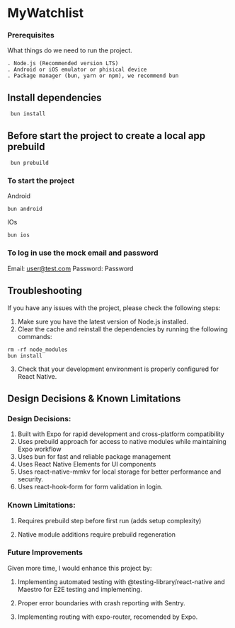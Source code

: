 # MyWatchlist

### Prerequisites

What things do we need to run the project.

```
. Node.js (Recommended version LTS)
. Android or iOS emulator or phisical device
. Package manager (bun, yarn or npm), we recommend bun

```

## Install dependencies

```
 bun install

```

## Before start the project to create a local app prebuild

```
 bun prebuild
```

### To start the project

Android

```
bun android
```

IOs

```
bun ios
```

### To log in use the mock email and password

Email: user@test.com
Password: Password

## Troubleshooting

If you have any issues with the project, please check the following steps:

1. Make sure you have the latest version of Node.js installed.
2. Clear the cache and reinstall the dependencies by running the following commands:

```
rm -rf node_modules
bun install
```

3. Check that your development environment is properly configured for React Native.

## Design Decisions & Known Limitations

### Design Decisions:

1. Built with Expo for rapid development and cross-platform compatibility
2. Uses prebuild approach for access to native modules while maintaining Expo workflow
3. Uses bun for fast and reliable package management
4. Uses React Native Elements for UI components
5. Uses react-native-mmkv for local storage for better performance and security.
6. Uses react-hook-form for form validation in login.

### Known Limitations:

1. Requires prebuild step before first run (adds setup complexity)

2. Native module additions require prebuild regeneration

### Future Improvements

Given more time, I would enhance this project by:

1. Implementing automated testing with @testing-library/react-native
   and Maestro for E2E testing and implementing.

2. Proper error boundaries with crash reporting with Sentry.

3. Implementing routing with expo-router, recomended by Expo.

